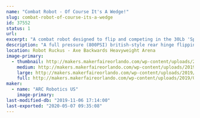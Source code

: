 ```yaml
---
name: "Combat Robot - Of Course It's A Wedge!"
slug: combat-robot-of-course-its-a-wedge
id: 37552
status: 1
url: 
excerpt: "A combat robot designed to flip and competing in the 30Lb 'Sportsman' Class"
description: "A full pressure (800PSI) british-style rear hinge flipping combat robot. Welded aluminum core structure with dual feed tanks and a carbon fibre buffer tank to flip an opponent within half a second."
location: Robot Ruckus - Axe Backwards Heavyweight Arena
image-primary:
  - thumbnail: http://makers.makerfaireorlando.com/wp-content/uploads/2019/09/Featherweight_-_Assembly_2019-Sep-03_08-09-54PM-000_CustomizedView16915887208-150x150.png
    medium: http://makers.makerfaireorlando.com/wp-content/uploads/2019/09/Featherweight_-_Assembly_2019-Sep-03_08-09-54PM-000_CustomizedView16915887208-300x169.png
    large: http://makers.makerfaireorlando.com/wp-content/uploads/2019/09/Featherweight_-_Assembly_2019-Sep-03_08-09-54PM-000_CustomizedView16915887208-1024x576.png
    full: http://makers.makerfaireorlando.com/wp-content/uploads/2019/09/Featherweight_-_Assembly_2019-Sep-03_08-09-54PM-000_CustomizedView16915887208.png
maker:
  - name: "ARC Robotics US"
    image-primary: 
last-modified-db: "2019-11-06 17:14:00"
last-exported: "2020-05-07 09:35:08"
---
```

